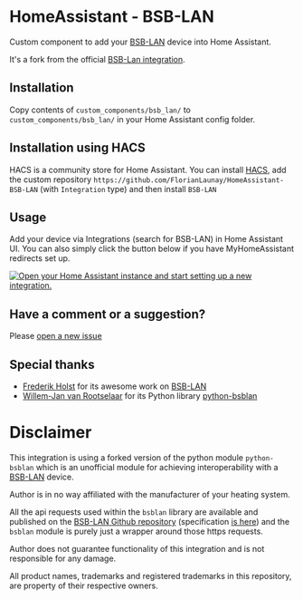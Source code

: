 # HomeAssistant - BSB-LAN

Custom component to add your [BSB-LAN](https://github.com/fredlcore/BSB-LAN) device into Home Assistant.

It's a fork from the official [BSB-Lan integration](https://www.home-assistant.io/integrations/bsblan).

## Installation

Copy contents of `custom_components/bsb_lan/` to `custom_components/bsb_lan/` in your Home Assistant config folder.

## Installation using HACS

HACS is a community store for Home Assistant. You can install [HACS](https://github.com/custom-components/hacs), add the custom repository `https://github.com/FlorianLaunay/HomeAssistant-BSB-LAN` (with `Integration` type) and then install `BSB-LAN`

## Usage

Add your device via Integrations (search for BSB-LAN) in Home Assistant UI. You can also simply click the button below if you have MyHomeAssistant redirects set up.

[![Open your Home Assistant instance and start setting up a new integration.](https://my.home-assistant.io/badges/config_flow_start.svg)](https://my.home-assistant.io/redirect/config_flow_start/?domain=bsb_lan)

## Have a comment or a suggestion?

Please [open a new issue](https://github.com/FlorianLaunay/HomeAssistant-BSB-LAN/issues)

## Special thanks

- [Frederik Holst](https://github.com/fredlcore) for its awesome work on [BSB-LAN](https://github.com/fredlcore/BSB-LAN)
- [Willem-Jan van Rootselaar](https://github.com/liudger) for its Python library [python-bsblan](https://github.com/liudger/python-bsblan)

# Disclaimer

This integration is using a forked version of the python module `python-bsblan` which is an unofficial module for achieving interoperability with a [BSB-LAN](https://github.com/fredlcore/BSB-LAN) device.

Author is in no way affiliated with the manufacturer of your heating system.

All the api requests used within the `bsblan` library are available and published on the [BSB-LAN Github repository](https://github.com/fredlcore/BSB-LAN) (specification [is here](https://github.com/fredlcore/BSB-LAN/blob/master/openapi.yaml)) and the `bsblan` module is purely just a wrapper around those https requests.

Author does not guarantee functionality of this integration and is not responsible for any damage.

All product names, trademarks and registered trademarks in this repository, are property of their respective owners.
